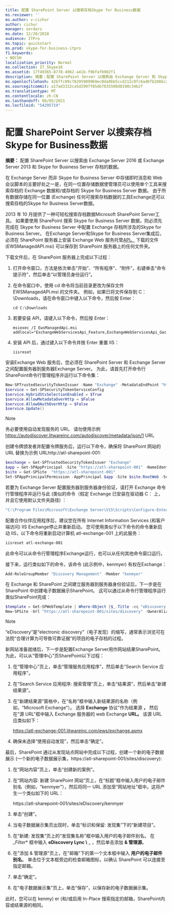 ```yaml
---
title: 配置 SharePoint Server 以搜索存档Skype for Business数据
ms.reviewer: ''
ms.author: v-cichur
author: cichur
manager: serdars
ms.date: 12/20/2018
audience: ITPro
ms.topic: quickstart
ms.prod: skype-for-business-itpro
f1.keywords:
- NOCSH
localization_priority: Normal
ms.collection: IT_Skype16
ms.assetid: 17f49365-8778-4962-a41b-f96faf6902f1
description: 摘要：配置 SharePoint Server 以搜索由 Exchange Server 和 Skype for Business Server 存档的数据。
ms.openlocfilehash: 42bffc09c78295909969ec0da0bb5ccd212c8fc6ad6fb286bc243684df8b7dd3
ms.sourcegitcommit: a17ad3332ca5d2997f85db7835500d8190c34b2f
ms.translationtype: MT
ms.contentlocale: zh-CN
ms.lasthandoff: 08/05/2021
ms.locfileid: "54295719"
---
```

# <a name="configure-sharepoint-server-to-search-for-archived-skype-for-business-data"></a>配置 SharePoint Server 以搜索存档Skype for Business数据
 
**摘要：** 配置 SharePoint Server 以搜索由 Exchange Server 2016 或 Exchange Server 2013 和 Skype for Business Server 存档的数据。
  
在 Exchange Server 而非 Skype for Business Server 中存储即时消息和 Web 会议脚本的主要好处之一是，在同一位置存储数据使管理员可以使用单个工具来搜索存档的 Exchange 数据和/或存档的 Skype for Business Server 数据。 由于所有数据存储在同一位置 (Exchange) 任何可搜索存档数据的工具Exchange还可以搜索存档的Skype for Business Server数据。
  
2013 年 10 月提供了一种可轻松搜索存档数据Microsoft SharePoint Server工具。 如果要使用 SharePoint 搜索 Skype for Business Server 数据，则必须先完成在 Skype for Business Server 中配置 Exchange 存档所涉及的Skype for Business Server。 在Exchange Server和Skype for Business Server集成后，必须在 SharePoint 服务器上安装 Exchange Web 服务托管[API。](https://go.microsoft.com/fwlink/p/?LinkId=258305) 下载的文件 (EWSManagedAPI.msi) 可以保存到 SharePoint 服务器上的任何文件夹。
  
下载文件后，在 SharePoint 服务器上完成以下过程：
  
1. 打开命令窗口，方法是依次单击“开始”、“所有程序”、“附件”，右键单击“命令提示符”，然后单击“以管理员身份运行”。
    
2. 在命令窗口中，使用 cd 命令将当前目录更改为保存文件 EWSManagedAPI.msi 的文件夹。 例如，如果已将文件保存到 C：\Downloads，请在命令窗口中键入以下命令，然后按 Enter：
    
   ```console
   cd C:\Downloads
   ```

3. 若要安装 API，请键入以下命令，然后按 Enter：
    
   ```console
   msiexec /I EwsManagedApi.msi addlocal="ExchangeWebServicesApi_Feature,ExchangeWebServicesApi_Gac"
   ```

4. 安装 API 后，通过键入以下命令并按 Enter 重置 IIS：
    
   ```console
   iisreset
   ```

安装Exchange Web 服务后，您必须在 SharePoint Server 和 Exchange Server 之间配置服务器到服务器Exchange Server。 为此，请首先打开命令行SharePoint命令行管理程序并运行以下命令集：
  
```powershell
New-SPTrustedSecurityTokenIssuer -Name "Exchange" -MetadataEndPoint "https://autodiscover.litwareinc.com/autodiscover/metadata/json/1"
$service = Get-SPSecurityTokenServiceConfig
$service.HybridStsSelectionEnabled = $True
$service.AllowMetadataOverHttp = $False
$service.AllowOAuthOverHttp = $False
$service.Update()
```

> [!NOTE]
> 务必要使用自动发现服务的 URI。 请勿使用示例 https://autodiscover.litwareinc.com/autodiscover/metadata/json/1 URI。 
  
创建令牌颁发者并配置令牌服务后，运行以下命令，确保将 SharePoint 网站的 URL 替换为示例 URLhttp://atl-sharepoint-001:
  
```powershell
$exchange = Get-SPTrustedSecurityTokenIssuer "Exchange"
$app = Get-SPAppPrincipal -Site "https://atl-sharepoint-001" -NameIdentifier $exchange.NameID
$site = Get-SPSite  "https://atl-sharepoint-001"
Set-SPAppPrincipalPermission -AppPrincipal $app -Site $site.RootWeb -Scope "SiteSubscription" -Right "FullControl" -EnableAppOnlyPolicy
```

若要为 Exchange Server 配置服务器到服务器身份验证，请打开 Exchange 命令行管理程序并运行与此 (类似的命令（假定 Exchange 已安装在驱动器 C： 上，并且它使用默认文件夹路径) ：
  
```powershell
"C:\Program Files\Microsoft\Exchange Server\V15\Scripts\Configure-EnterprisePartnerApplication.ps1 -AuthMetaDataUrl 'https://atl-sharepoint-001/_layouts/15/metadata/json/1' -ApplicationType SharePoint"
```

配置合作伙伴应用程序后，建议您在所有 Internet Information Services (和客户端访问) IIS Exchange停止并重新启动。 您可使用类似于以下命令的命令重新启动 IIS，以下命令将重新启动计算机 atl-exchange-001 上的此服务：
  
```powershell
iisreset atl-exchange-001
```

此命令可以从命令行管理程序Exchange运行，也可以从任何其他命令窗口运行。
  
接下来，运行类似如下的命令，该命令 (此示例中，kenmyer) 有权在Exchange：
  
```powershell
Add-RoleGroupMember "Discovery Management" -Member "kenmyer"
```

在 Exchange 和 SharePoint 之间建立服务器到服务器身份验证后，下一步是在 SharePoint 中创建电子数据展示SharePoint。 这可以通过从命令行管理程序运行类似SharePoint完成：
  
```powershell
$template = Get-SPWebTemplate | Where-Object {$_.Title -eq "eDiscovery Center"}
New-SPSite -Url "https://atl-sharepoint-001/sites/discovery" -OwnerAlias "kenmyer" -Template $Template -Name "Discovery Center"
```

> [!NOTE]
> “eDiscovery”是“electronic discovery”（电子发现）的缩写，通常表示浏览可在法院“合理计算为可导致可靠证据”的项目的电子存档的过程。 
  
新网站准备就绪后，下一步是配置Exchange Server用作网站结果SharePoint。 为此，可以从"管理中心"页SharePoint以下过程：
  
1. 在“管理中心”页上，单击“管理服务应用程序”，然后单击“Search Service 应用程序”。
    
2. 在“Search Service 应用程序: 搜索管理”页上，单击“结果源”，然后单击“新建结果源”。
    
3. 在“新建结果源”窗格中，在“名称”框中输入新结果源的名称（例如，“Microsoft Exchange”）。 选择 **Exchange** 协议"作为结果源 **，** 然后在"源 URL"框中输入 Exchange 服务器的 web Exchange **URL。** 该源 URL 应类似如下：
    
    https://atl-exchange-001.litwareinc.com/ews/exchange.asmx
    
4. 确保未选择“使用自动发现”，然后单击“确定”。
    
最后，SharePoint 通过从发现站点网站中完成以下过程，创建一个新的电子数据展示 (一个新的电子数据展示集，https://atl-sharepoint-001/sites/discovery):
  
1. 在“网站内容”页上，单击“创建新的案例”。
    
2. 在“网站内容: 新建 SharePoint 网站”页上，在“标题”框中输入用户的电子邮件别名（例如，“kenmyer”），然后将同一 URL 添加至“网站地址”框中。这将产生一个类似如下的 URL：
    
    https://atl-sharepoint-001/sites/eDiscovery/kenmyer
    
3. 单击“创建”。
    
4. 当电子数据展示集页出现时，单击“标识和保留: 发现集”下的“新建项目”。
    
5. 在“新建: 发现集”页上的“发现集名称”框中输入用户的电子邮件别名。 在 *_Filter** 框中输入 **eDiscovery Lync \\** _ ，然后单击添加 **&amp; 管理源**。
    
6. 在"添加 &amp; 管理源"页上，在"邮箱"下的第一个文本框中输入 **用户的电子邮件别名**。 单击位于文本框旁边的检查邮箱图标，以确认 SharePoint 可以连接至指定邮箱。
    
7. 单击“确定”。
    
8. 在“电子数据展示集”页上，单击“保存”，以保存新的电子数据展示集。
    
此时，您可以在 kenmy) er (和/或启用 In-Place 搜索指定的邮箱，SharePoint内容或结果源的相同。
  


